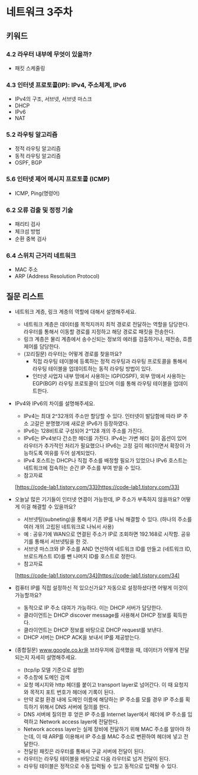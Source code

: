 # 네트워크 3주차

## 키워드

### 4.2 라우터 내부에 무엇이 있을까?

- 패킷 스케줄링

### 4.3 인터넷 프로토콜(IP): IPv4, 주소체계, IPv6

- IPv4의 구조, 서브넷, 서브넷 마스크
- DHCP
- IPv6
- NAT

### 5.2 라우팅 알고리즘

- 정적 라우팅 알고리즘
- 동적 라우팅 알고리즘
- OSPF, BGP

### 5.6 인터넷 제어 메시지 프로토콜 (ICMP)

- ICMP, Ping(명령어)

### 6.2 오류 검출 및 정정 기술

- 패리티 검사
- 체크섬 방법
- 순환 중복 검사

### 6.4 스위치 근거리 네트워크

- MAC 주소
- ARP (Address Resolution Protocol)

## 질문 리스트

- 네트워크 계층, 링크 계층의 역할에 대해서 설명해주세요.
    - 네트워크 계층은 데이터를 목적지까지 최적 경로로 전달하는 역할을 담당한다. 라우터를 통해서 이동할 경로를 지정하고 해당 경로로 패킷을 전송한다.
    - 링크 계층은 물리 계층에서 송수신되는 정보의 에러를 검출하거나, 재전송, 흐름제어를 담당한다.
    - (꼬리질문) 라우터는 어떻게 경로를 찾을까요?
        - 직접 라우팅 테이블에 등록하는 정적 라우팅과 라우팅 프로토콜을 통해서 라우팅 테이블을 업데이트하는 동적 라우팅 방법이 있다.
        - 인터넷 사업자 내부 망에서 사용하는 IGP(OSPF), 외부 망에서 사용하는 EGP(BGP) 라우팅 프로토콜이 있으며 이를 통해 라우팅 테이블을 업데이트한다.
- IPv4와 IPv6의 차이를 설명해주세요.
    - IPv4는 최대 2^32개의 주소만 할당할 수 있다. 인터넷이 발담함에 따라 IP 주소 고갈은 분명했기에 새로운 IPv6가 등장하였다.
    - IPv6는 128비트로 구성되어 2^128 개의 주소를 가진다.
    - IPv6는 IPv4보다 간소한 헤더를 가진다. IPv4는 가변 헤더 길이 옵션이 있어 라우터가 추가적인 처리가 필요했으나 IPv6는 고정 길이 헤더이면서 확장이 가능하도록 여유를 두어 설계되었다.
    - IPv4 호스트는 DHCP나 직접 주소를 배정할 필요가 있었으나 IPv6 호스트는 네트워크에 접속하는 순간 IP 주소를 부여 받을 수 있다.
    - 참고자료
    
    [https://code-lab1.tistory.com/33](https://code-lab1.tistory.com/33)
    
- 오늘날 많은 기기들이 인터넷 연결이 가능한데, IP 주소가 부족하지 않을까요? 어떻게 이걸 해결할 수 있을까요?
    - 서브넷팅(subneting)을 통해서 기존 IP를 나눠 해결할 수 있다. (하나의 주소를 여러 개의 고립된 네트워크로 나눠서 사용)
    - 예 : 공유기에 WAN으로 연결된 주소가 IP로 조회하면 192.168로 시작함. 공유기를 통해서 서브넷팅을 한 것.
    - 서브넷 마스크와 IP 주소를 AND 연산하여 네트워크 ID를 만들고 (네트워크 ID, 브로드캐스트 ID)를 뺀 나머지 ID를 호스트로 정한다.
    - 참고자료
    
    [https://code-lab1.tistory.com/34](https://code-lab1.tistory.com/34)
    
- 컴퓨터 IP를 직접 설정하신 적 있으신가요? 자동으로 설정하셨다면 어떻게 이것이 가능할까요?
    - 동적으로 IP 주소 대여가 가능하다. 이는 DHCP 서버가 담당한다.
    - 클라이언트는 DHCP discover message를 사용해서 DHCP 정보를 획득한다.
    - 클라이언트는 DHCP 정보를 바탕으로 DHCP request를 보낸다.
    - DHCP 서버는 DHCP ACK을 보내서 IP를 제공받는다.
- (종합질문) www.google.co.kr을 브라우저에 검색했을 때, 데이터가 어떻게 전달되는지 자세히 설명해주세요.
    - (tcp/ip 모델 기준으로 설명)
    - 주소창에 도메인 검색
    - 요청 메시지와 http 헤더를 붙이고 transport layer로 넘어간다. 이 때 요청지와 목적지 포트 번호가 헤더에 기록이 된다.
    - 만약 로컬 환경 내에 도메인 이름에 해당하는 IP 주소를 모를 경우 IP 주소를 획득하기 위해서 DNS 서버에 질의를 한다.
    - DNS 서버에 질의한 후 얻은 IP 주소를 Internet layer에서 헤더에 IP 주소를 입력하고 Network access layer에 전달한다.
    - Network access layer는 실제 장비에 전달하기 위해 MAC 주소를 알아야 하는데, 이 때 ARP를 이용해서 IP 주소를 MAC 주소로 변환하여 헤더에 넣고 전달한다.
    - 전달된 패킷은 라우터를 통해서 구글 서버에 전달이 된다.
    - 라우터는 라우팅 테이블을 바탕으로 다음 라우터로 넘겨 전달이 된다.
    - 라우팅 테이블은 정적으로 수동 입력될 수 있고 동적으로 입력될 수 있다.